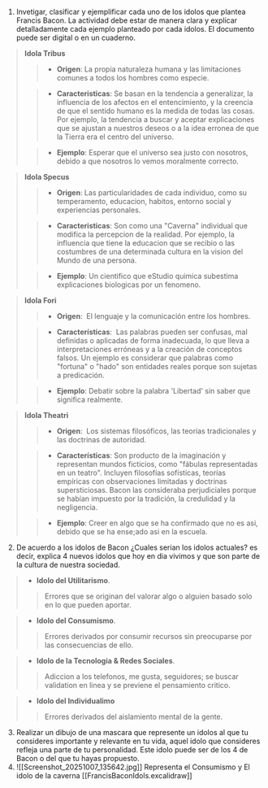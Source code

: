 1. Invetigar, clasificar y ejemplificar  cada uno de los idolos que plantea Francis Bacon. La actividad debe estar de manera clara y explicar detalladamente cada ejemplo planteado por cada idolos. El documento puede ser digital o en un cuaderno.

> **Idola Tribus**
>>  - **Origen**:
>>  La propia naturaleza humana y las limitaciones comunes a todos los hombres como especie.
>
>> - **Caracteristicas**:
>> Se basan en la tendencia a generalizar, la influencia de los afectos en el entencimiento, y la creencia de que el sentido humano es la medida de todas las cosas. Por ejemplo, la tendencia a buscar y aceptar explicaciones que se ajustan a nuestros deseos o a la idea erronea de que la Tierra era el centro del universo.
>
>> - **Ejemplo**:
>> Esperar que el universo sea justo con nosotros, debido a que nosotros lo vemos moralmente correcto.

> **Idola Specus**
>> - **Origen**:
>> Las particularidades de cada individuo, como su temperamento, educacion, habitos, entorno social y experiencias personales.
>
>> - **Caracteristicas**:
>> Son como una "Caverna" individual que modifica la percepcion de la realidad. Por ejemplo, la influencia que tiene  la educacion que se recibio o las costumbres de una determinada cultura en la vision del Mundo de una persona.
>
>> - **Ejemplo**:
>> Un cientifico que eStudio quimica subestima explicaciones biologicas por un fenomeno.

> **Idola Fori**
>> - **Origen**: 
>> El lenguaje y la comunicación entre los hombres. 
>
>> - **Características**: 
>> Las palabras pueden ser confusas, mal definidas o aplicadas de forma inadecuada, lo que lleva a interpretaciones erróneas y a la creación de conceptos falsos. Un ejemplo es considerar que palabras como "fortuna" o "hado" son entidades reales porque son sujetas a predicación.
>
>> - **Ejemplo**:
>> Debatir sobre la palabra 'Libertad'  sin saber que significa realmente.

> **Idola Theatri**
>> - **Origen**: 
>> Los sistemas filosóficos, las teorías tradicionales y las doctrinas de autoridad.
>
>>- **Características**:
>>Son producto de la imaginación y representan mundos ficticios, como "fábulas representadas en un teatro". Incluyen filosofías sofísticas, teorías empíricas con observaciones limitadas y doctrinas supersticiosas. Bacon las consideraba perjudiciales porque se habían impuesto por la tradición, la credulidad y la negligencia.
>
>> -  **Ejemplo**:
>> Creer en algo que se ha confirmado que no es asi, debido que se ha ense;ado asi en la escuela.

2. De acuerdo a los idolos de Bacon  ¿Cuales serian los idolos actuales? es decir, explica 4 nuevos idolos que hoy en dia vivimos y que son parte de la cultura de nuestra sociedad.

> - **Idolo del Utilitarismo**.
> > Errores que se originan del valorar algo o alguien basado solo en lo que pueden aportar.

> - **Idolo del Consumismo**.
>> Errores derivados por consumir recursos sin preocuparse por las consecuencias de ello.

> - **Idolo de la Tecnologia  & Redes Sociales**.
>> Adiccion a los telefonos, me gusta, seguidores; se buscar validation en linea y se previene el pensamiento critico.

> - **Idolo del Individualimo**
>> Errores derivados del aislamiento mental de la gente. 

3. Realizar un dibujo de una mascara que represente un idolos al que tu consideres importante y relevante en tu vida, aquel idolo que consideres refleja una parte de tu personalidad. Este idolo puede ser de los 4 de Bacon o del que tu hayas propuesto.
4. ![[Screenshot_20251007_135642.jpg]]
Representa el Consumismo y El idolo de la caverna
[[FrancisBaconIdols.excalidraw]]


